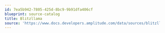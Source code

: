 ```yaml
---
id: 7ea5b942-7805-425d-8bc9-9b91dfa406cf
blueprint: source-catalog
title: Blitzllama
source: 'https://www.docs.developers.amplitude.com/data/sources/blitzllama'
---
```

